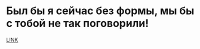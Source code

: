 # Был бы я сейчас без формы, мы бы с тобой не так поговорили!



[LINK](https://varlamov.ru/437100.html)